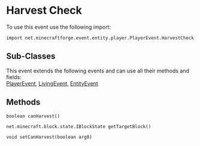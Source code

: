 # Harvest Check

To use this event use the following import:
```groovy:no-line-numbers
import net.minecraftforge.event.entity.player.PlayerEvent.HarvestCheck
```

## Sub-Classes
This event extends the following events and can use all their methods and fields: <br>
[PlayerEvent](../player_event/player_event.md), [LivingEvent](../living_event/living_event.md), [EntityEvent](../entity_event/entity_event.md)

## Methods
```groovy:no-line-numbers
boolean canHarvest()
```

```groovy:no-line-numbers
net.minecraft.block.state.IBlockState getTargetBlock()
```

```groovy:no-line-numbers
void setCanHarvest(boolean arg0)
```
